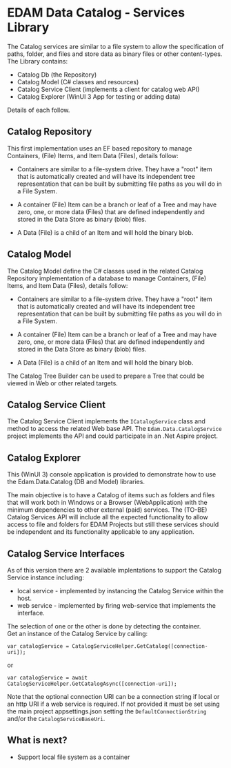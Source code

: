 # EDAM Data Catalog - Services Library

The Catalog services are similar to a file system to allow the specification of
paths, folder, and files and store data as binary files or other content-types.
The Library contains:

- Catalog Db (the Repository)
- Catalog Model (C# classes and resources)
- Catalog Service Client (implements a client for catalog web API)
- Catalog Explorer (WinUI 3 App for testing or adding data)

Details of each follow.

## Catalog Repository
This first implementation uses an EF based repository to manage Containers,
(File) Items, and Item Data (Files), details follow:

- Containers are similar to a file-system drive.  They have a "root" item that
is automatically created and will have its independent tree representation that
can be built by submitting file paths as you will do in a File System.

- A container (File) Item can be a branch or leaf of a Tree and may have zero,
one, or more data (Files) that are defined independently and stored in the
Data Store as binary (blob) files.

- A Data (File) is a child of an Item and will hold the binary blob.

## Catalog Model
The Catalog Model define the C# classes used in the related Catalog Repository
implementation of a database to manage Containers, (File) Items, and Item Data
(Files), details follow:

- Containers are similar to a file-system drive.  They have a "root" item that
is automatically created and will have its independent tree representation that
can be built by submitting file paths as you will do in a File System.

- A container (File) Item can be a branch or leaf of a Tree and may have zero,
one, or more data (Files) that are defined independently and stored in the Data
Store as binary (blob) files.

- A Data (File) is a child of an Item and will hold the binary blob.
  
The Catalog Tree Builder can be used to prepare a Tree that could be viewed in
Web or other related targets.

## Catalog Service Client

The Catalog Service Client implements the `ICatalogService` class and method to
access the related Web base API.  The `Edam.Data.CatalogService` project
implements the API and could participate in an .Net Aspire project.

## Catalog Explorer

This (WinUI 3) console application is provided to demonstrate how to use
the Edam.Data.Catalog (DB and Model) libraries.

The main objective is to have a Catalog of items such as folders and files that
will work both in Windows or a Browser (WebApplication) with the minimum
dependencies to other external (paid) services.  The (TO-BE) Catalog Services
API will include all the expected functionality to allow access to file and
folders for EDAM Projects but still these services should be independent and its
functionality applicable to any application.

## Catalog Service Interfaces
As of this version there are 2 available implentations to support the Catalog
Service instance including:

- local service - implemented by instancing the Catalog Service within the
host.
- web service - implemented by firing web-service that implements the
interface.

The selection of one or the other is done by detecting the container.  
Get an instance of the Catalog Service by calling:

```
var catalogService = CatalogServiceHelper.GetCatalog([connection-uri]);
```

or

```
var catalogService = await CatalogServiceHelper.GetCatalogAsync([connection-uri]);
```

Note that the optional connection URI can be a connection string if local or an
http URI if a web service is required.  If not provided it must be set using
the main project appsettings.json setting the `DefaultConnectionString` and/or
the `CatalogServiceBaseUri`.

## What is next?

- Support local file system as a container

